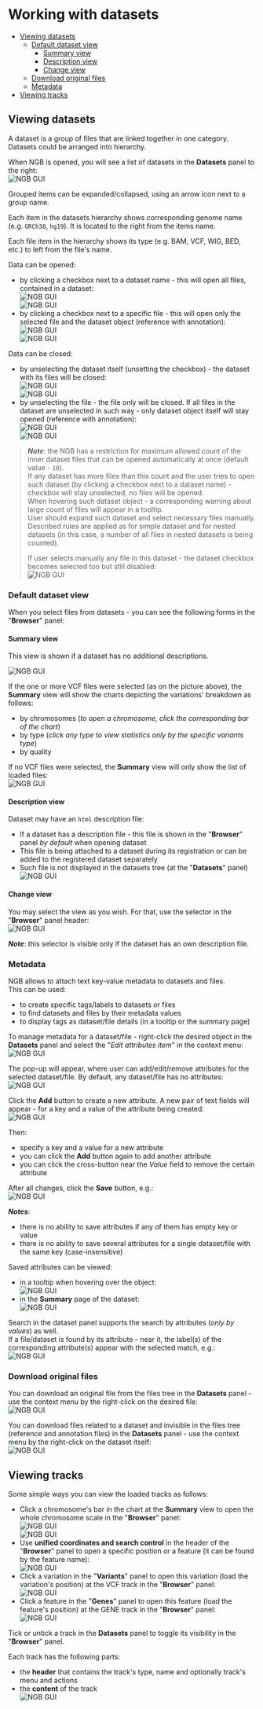 # Working with datasets

- [Viewing datasets](#viewing-datasets)
    - [Default dataset view](#default-dataset-view)
        - [Summary view](#summary-view)
        - [Description view](#description-view)
        - [Change view](#change-view)
    - [Download original files](#download-original-files)
    - [Metadata](#metadata)
- [Viewing tracks](#viewing-tracks)

## Viewing datasets

A dataset is a group of files that are linked together in one category.  
Datasets could be arranged into hierarchy.

When NGB is opened, you will see a list of datasets in the **Datasets** panel to the right:  
    ![NGB GUI](images/projects-1.png)

Grouped items can be expanded/collapsed, using an arrow icon next to a group name.

Each item in the datasets hierarchy shows corresponding genome name (e.g. `GRCh38`, `hg19`). It is located to the right from the items name.

Each file item in the hierarchy shows its type (e.g. BAM, VCF, WIG, BED, etc.) to left from the file's name.

Data can be opened:

- by clicking a checkbox next to a dataset name - this will open all files, contained in a dataset:  
    ![NGB GUI](images/projects-6.png)  
    ![NGB GUI](images/projects-7.png)
- by clicking a checkbox next to a specific file - this will open only the selected file and the dataset object (reference with annotation):  
    ![NGB GUI](images/projects-8.png)  
    ![NGB GUI](images/projects-9.png)

Data can be closed:

- by unselecting the dataset itself (unsetting the checkbox) - the dataset with its files will be closed:  
    ![NGB GUI](images/projects-10.png)  
    ![NGB GUI](images/projects-11.png)
- by unselecting the file - the file only will be closed. If all files in the dataset are unselected in such way - only dataset object itself will stay opened (reference with annotation):  
    ![NGB GUI](images/projects-12.png)  
    ![NGB GUI](images/projects-13.png)

> **_Note_**: the NGB has a restriction for maximum allowed count of the inner dataset files that can be opened automatically at once (default value - `10`).  
> If any dataset has more files than this count and the user tries to open such dataset (by clicking a checkbox next to a dataset name) - checkbox will stay unselected, no files will be opened.  
> When hovering such dataset object - a corresponding warning about large count of files will appear in a tooltip.  
> User should expand such dataset and select necessary files manually.  
> Described rules are applied as for simple dataset and for nested datasets (in this case, a number of all files in nested datasets is being counted).
>
> If user selects manually any file in this dataset - the dataset checkbox becomes selected too but still disabled:  
> ![NGB GUI](images/projects-14.png)

### Default dataset view

When you select files from datasets - you can see the following forms in the "**Browser**" panel:

#### Summary view

This view is shown if a dataset has no additional descriptions.

![NGB GUI](images/projects-2.png)

If the one or more VCF files were selected (as on the picture above), the **Summary** view will show the charts depicting the variations' breakdown as follows:

- by chromosomes (_to open a chromosome, click the corresponding bar of the chart_)
- by type (_click any type to view statistics only by the specific variants type_)
- by quality

If no VCF files were selected, the **Summary** view will only show the list of loaded files:  
    ![NGB GUI](images/projects-15.png)

#### Description view

Dataset may have an `html` description file:

- If a dataset has a description file - this file is shown in the "**Browser**" panel _by default_ when opening dataset
- This file is being attached to a dataset during its registration or can be added to the registered dataset separately
- Such file is not displayed in the datasets tree (at the "**Datasets**" panel)
    ![NGB GUI](images/projects-16.png)

#### Change view

You may select the view as you wish. For that, use the selector in the "**Browser**" panel header:  
    ![NGB GUI](images/projects-17.png)

**_Note_**: this selector is visible only if the dataset has an own description file.

### Metadata

NGB allows to attach text key-value metadata to datasets and files.  
This can be used:

- to create specific tags/labels to datasets or files
- to find datasets and files by their metadata values
- to display tags as dataset/file details (in a tooltip or the summary page)

To manage metadata for a dataset/file - right-click the desired object in the **Datasets** panel and select the "_Edit attributes item_" in the context menu:  
    ![NGB GUI](images/projects-23.png)

The pop-up will appear, where user can add/edit/remove attributes for the selected dataset/file.
By default, any dataset/file has no attributes:  
    ![NGB GUI](images/projects-24.png)

Click the **Add** button to create a new attribute. A new pair of text fields will appear - for a key and a value of the attribute being created:  
    ![NGB GUI](images/projects-25.png)

Then:

- specify a key and a value for a new attribute
- you can click the **Add** button again to add another attribute
- you can click the cross-button near the _Value_ field to remove the certain attribute

After all changes, click the **Save** button, e.g.:  
    ![NGB GUI](images/projects-26.png)

**_Notes_**:

- there is no ability to save attributes if any of them has empty key or value
- there is no ability to save several attributes for a single dataset/file with the same key (case-insensitive)

Saved attributes can be viewed:

- in a tooltip when hovering over the object:  
    ![NGB GUI](images/projects-27.png)
- in the **Summary** page of the dataset:  
    ![NGB GUI](images/projects-28.png)

Search in the dataset panel supports the search by attributes (_only by values_) as well.  
If a file/dataset is found by its attribute - near it, the label(s) of the corresponding attribute(s) appear with the selected match, e.g.:  
    ![NGB GUI](images/projects-29.png)

### Download original files

You can download an original file from the files tree in the **Datasets** panel - use the context menu by the right-click on the desired file:  
  ![NGB GUI](images/projects-21.png)

You can download files related to a dataset and invisible in the files tree (reference and annotation files) in the **Datasets** panel - use the context menu by the right-click on the dataset itself:  
  ![NGB GUI](images/projects-22.png)

## Viewing tracks

Some simple ways you can view the loaded tracks as follows:

- Click a chromosome's bar in the chart at the **Summary** view to open the whole chromosome scale in the "**Browser**" panel:  
    ![NGB GUI](images/projects-3.png)  
    ![NGB GUI](images/projects-4.png)
- Use **unified coordinates and search control** in the header of the "**Browser**" panel to open a specific position or a feature (it can be found by the feature name):  
    ![NGB GUI](images/projects-18.png)
- Click a variation in the "**Variants**" panel to open this variation (load the variation's position) at the VCF track in the "**Browser**" panel:  
    ![NGB GUI](images/projects-19.png)
- Click a feature in the "**Genes**" panel to open this feature (load the feature's position) at the GENE track in the "**Browser**" panel:  
    ![NGB GUI](images/projects-20.png)

Tick or untick a track in the **Datasets** panel to toggle its visibility in the "**Browser**" panel.

Each track has the following parts:

- the **header** that contains the track's type, name and optionally track's menu and actions
- the **content** of the track  
    ![NGB GUI](images/projects-5.png)
